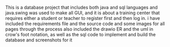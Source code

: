 This is a database project that includes both java and sql languages and java.swing was used to make all GUI, and it is about a training center that requires either a student or teacher to register first and then log in.
i have included the requirements file and the source code and some images for all pages through the process
also included the drawio ER and the uml in crow's foot notation, as well as the sql code to implement and build the database and screenshots for it
